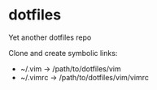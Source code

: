 # dotfiles
Yet another dotfiles repo


Clone and create symbolic links:
- ~/.vim -> /path/to/dotfiles/vim
- ~/.vimrc -> /path/to/dotfiles/vim/vimrc
